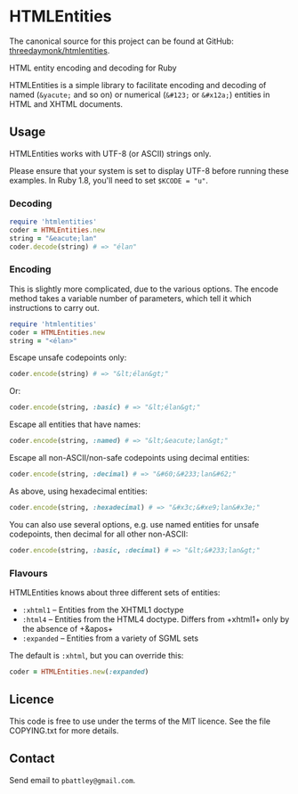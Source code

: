 HTMLEntities
============

The canonical source for this project can be found at GitHub:
[threedaymonk/htmlentities](https://github.com/threedaymonk/htmlentities).

HTML entity encoding and decoding for Ruby

HTMLEntities is a simple library to facilitate encoding and decoding of named
(`&yacute;` and so on) or numerical (`&#123;` or `&#x12a;`) entities in HTML
and XHTML documents.

## Usage

HTMLEntities works with UTF-8 (or ASCII) strings only.

Please ensure that your system is set to display UTF-8 before running these
examples. In Ruby 1.8, you'll need to set `$KCODE = "u"`.

### Decoding

```ruby
require 'htmlentities'
coder = HTMLEntities.new
string = "&eacute;lan"
coder.decode(string) # => "élan"
```

### Encoding

This is slightly more complicated, due to the various options. The encode
method takes a variable number of parameters, which tell it which instructions
to carry out.

```ruby
require 'htmlentities'
coder = HTMLEntities.new
string = "<élan>"
```

Escape unsafe codepoints only:

```ruby
coder.encode(string) # => "&lt;élan&gt;"
```

Or:

```ruby
coder.encode(string, :basic) # => "&lt;élan&gt;"
```

Escape all entities that have names:

```ruby
coder.encode(string, :named) # => "&lt;&eacute;lan&gt;"
```

Escape all non-ASCII/non-safe codepoints using decimal entities:

```ruby
coder.encode(string, :decimal) # => "&#60;&#233;lan&#62;"
```

As above, using hexadecimal entities:

```ruby
coder.encode(string, :hexadecimal) # => "&#x3c;&#xe9;lan&#x3e;"
```

You can also use several options, e.g. use named entities for unsafe codepoints, then decimal for all other non-ASCII:

```ruby
coder.encode(string, :basic, :decimal) # => "&lt;&#233;lan&gt;"
```

### Flavours

HTMLEntities knows about three different sets of entities:

* `:xhtml1` – Entities from the XHTML1 doctype
* `:html4` – Entities from the HTML4 doctype. Differs from +xhtml1+ only by the absence of +&apos+
* `:expanded` – Entities from a variety of SGML sets

The default is `:xhtml`, but you can override this:

```ruby
coder = HTMLEntities.new(:expanded)
```

## Licence

This code is free to use under the terms of the MIT licence. See the file
COPYING.txt for more details.

## Contact

Send email to `pbattley@gmail.com`.
